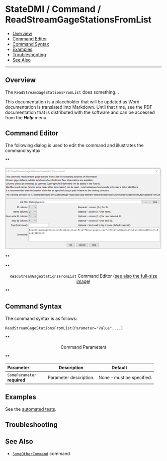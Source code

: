 # StateDMI / Command / ReadStreamGageStationsFromList #

* [Overview](#overview)
* [Command Editor](#command-editor)
* [Command Syntax](#command-syntax)
* [Examples](#examples)
* [Troubleshooting](#troubleshooting)
* [See Also](#see-also)

-------------------------

## Overview ##

The `ReadStreamGageStationsFromList` does something...

This documentation is a placeholder that will be updated as Word documentation is translated into Markdown.
Until that time, see the PDF documentation that is distributed with the software and can be accessed
from the ***Help*** menu.

## Command Editor ##

The following dialog is used to edit the command and illustrates the command syntax.

**<p style="text-align: center;">
![ReadStreamGageStationsFromList](ReadStreamGageStationsFromList.png)
</p>**

**<p style="text-align: center;">
`ReadStreamGageStationsFromList` Command Editor (<a href="../ReadStreamGageStationsFromList.png">see also the full-size image</a>)
</p>**

## Command Syntax ##

The command syntax is as follows:

```text
ReadStreamGageStationsFromList(Parameter="Value",...)
```
**<p style="text-align: center;">
Command Parameters
</p>**

| **Parameter**&nbsp;&nbsp;&nbsp;&nbsp;&nbsp;&nbsp;&nbsp;&nbsp;&nbsp;&nbsp;&nbsp;&nbsp; | **Description** | **Default**&nbsp;&nbsp;&nbsp;&nbsp;&nbsp;&nbsp;&nbsp;&nbsp;&nbsp;&nbsp; |
| --------------|-----------------|----------------- |
|`SomeParameter`<br>**required**|Parameter description.|None – must be specified.|

## Examples ##

See the [automated tests](https://github.com/OpenCDSS/cdss-app-statedmi-test/tree/master/test/regression/commands/ReadStreamGageStationsFromList).

## Troubleshooting ##

## See Also ##

* [`SomeOtherCommand`](../SomeOtherCommand/SomeOtherCommand) command
